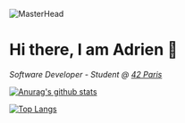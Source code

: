 ![MasterHead](https://i.4cdn.org/wg/1664056611515033.jpg)

<h1>Hi there, I am Adrien 👋</h1>

*Software Developer - Student @ [42 Paris](https://42.fr)*


[![Anurag's github stats](https://github-readme-stats.vercel.app/api?username=AdrienCastelbou&show_icons=true&theme=radical)](https://github.com/anuraghazra/github-readme-stats)

[![Top Langs](https://github-readme-stats.vercel.app/api/top-langs/?username=AdrienCastelbou&theme=radical)](https://github.com/anuraghazra/github-readme-stats)

<!--
**AdrienCastelbou/AdrienCastelbou** is a ✨ _special_ ✨ repository because its `README.md` (this file) appears on your GitHub profile.

Here are some ideas to get you started:

- 🔭 I’m currently working on ...
- 🌱 I’m currently learning ...
- 👯 I’m looking to collaborate on ...
- 🤔 I’m looking for help with ...
- 💬 Ask me about ...
- 📫 How to reach me: ...
- 😄 Pronouns: ...
- ⚡ Fun fact: ...
-->
